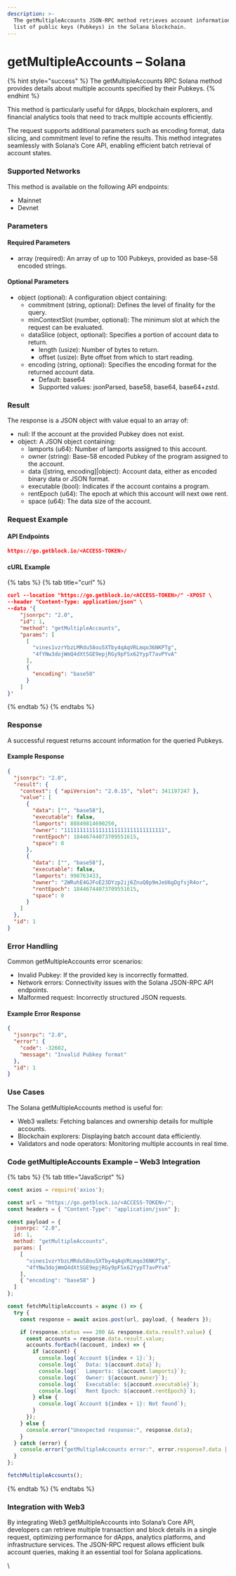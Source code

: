 ```yaml
---
description: >-
  The getMultipleAccounts JSON-RPC method retrieves account information for a
  list of public keys (Pubkeys) in the Solana blockchain.
---
```


# getMultipleAccounts – Solana

{% hint style="success" %}
The getMultipleAccounts RPC Solana method provides details about multiple accounts specified by their Pubkeys.
{% endhint %}

This method is particularly useful for dApps, blockchain explorers, and financial analytics tools that need to track multiple accounts efficiently.

The request supports additional parameters such as encoding format, data slicing, and commitment level to refine the results. This method integrates seamlessly with Solana’s Core API, enabling efficient batch retrieval of account states.

### Supported Networks

This method is available on the following API endpoints:

* Mainnet
* Devnet

### Parameters

#### Required Parameters

* array (required): An array of up to 100 Pubkeys, provided as base-58 encoded strings.

#### Optional Parameters

* object (optional): A configuration object containing:
  * commitment (string, optional): Defines the level of finality for the query.
  * minContextSlot (number, optional): The minimum slot at which the request can be evaluated.
  * dataSlice (object, optional): Specifies a portion of account data to return.
    * length (usize): Number of bytes to return.
    * offset (usize): Byte offset from which to start reading.
  * encoding (string, optional): Specifies the encoding format for the returned account data.
    * Default: base64
    * Supported values: jsonParsed, base58, base64, base64+zstd.

### Result

The response is a JSON object with value equal to an array of:

* null: If the account at the provided Pubkey does not exist.
* object: A JSON object containing:
  * lamports (u64): Number of lamports assigned to this account.
  * owner (string): Base-58 encoded Pubkey of the program assigned to the account.
  * data (\[string, encoding]|object): Account data, either as encoded binary data or JSON format.
  * executable (bool): Indicates if the account contains a program.
  * rentEpoch (u64): The epoch at which this account will next owe rent.
  * space (u64): The data size of the account.

### Request Example

#### API Endpoints

```json
https://go.getblock.io/<ACCESS-TOKEN>/
```

#### cURL Example

{% tabs %}
{% tab title="curl" %}
```json
curl --location "https://go.getblock.io/<ACCESS-TOKEN>/" -XPOST \
--header "Content-Type: application/json" \
--data '{
    "jsonrpc": "2.0",
    "id": 1,
    "method": "getMultipleAccounts",
    "params": [
      [
        "vines1vzrYbzLMRdu58ou5XTby4qAqVRLmqo36NKPTg",
        "4fYNw3dojWmQ4dXtSGE9epjRGy9pFSx62YypT7avPYvA"
      ],
      {
        "encoding": "base58"
      }
    ]
}'
```
{% endtab %}
{% endtabs %}

### Response

A successful request returns account information for the queried Pubkeys.

#### Example Response

```json
{
  "jsonrpc": "2.0",
  "result": {
    "context": { "apiVersion": "2.0.15", "slot": 341197247 },
    "value": [
      {
        "data": ["", "base58"],
        "executable": false,
        "lamports": 88849814690250,
        "owner": "11111111111111111111111111111111",
        "rentEpoch": 18446744073709551615,
        "space": 0
      },
      {
        "data": ["", "base58"],
        "executable": false,
        "lamports": 998763433,
        "owner": "2WRuhE4GJFoE23DYzp2ij6ZnuQ8p9mJeU6gDgfsjR4or",
        "rentEpoch": 18446744073709551615,
        "space": 0
      }
    ]
  },
  "id": 1
}
```

### Error Handling

Common getMultipleAccounts error scenarios:

* Invalid Pubkey: If the provided key is incorrectly formatted.
* Network errors: Connectivity issues with the Solana JSON-RPC API endpoints.
* Malformed request: Incorrectly structured JSON requests.

#### Example Error Response

```json
{
  "jsonrpc": "2.0",
  "error": {
    "code": -32602,
    "message": "Invalid Pubkey format"
  },
  "id": 1
}
```

### Use Cases

The Solana getMultipleAccounts method is useful for:

* Web3 wallets: Fetching balances and ownership details for multiple accounts.
* Blockchain explorers: Displaying batch account data efficiently.
* Validators and node operators: Monitoring multiple accounts in real time.

### Code getMultipleAccounts Example – Web3 Integration

{% tabs %}
{% tab title="JavaScript" %}
```javascript
const axios = require('axios');

const url = "https://go.getblock.io/<ACCESS-TOKEN>/"; 
const headers = { "Content-Type": "application/json" };

const payload = {
  jsonrpc: "2.0",
  id: 1,
  method: "getMultipleAccounts",
  params: [
    [
      "vines1vzrYbzLMRdu58ou5XTby4qAqVRLmqo36NKPTg",
      "4fYNw3dojWmQ4dXtSGE9epjRGy9pFSx62YypT7avPYvA"
    ],
    { "encoding": "base58" }
  ]
};

const fetchMultipleAccounts = async () => {
  try {
    const response = await axios.post(url, payload, { headers });

    if (response.status === 200 && response.data.result?.value) {
      const accounts = response.data.result.value;
      accounts.forEach((account, index) => {
        if (account) {
          console.log(`Account ${index + 1}:`);
          console.log(`  Data: ${account.data}`);
          console.log(`  Lamports: ${account.lamports}`);
          console.log(`  Owner: ${account.owner}`);
          console.log(`  Executable: ${account.executable}`);
          console.log(`  Rent Epoch: ${account.rentEpoch}`);
        } else {
          console.log(`Account ${index + 1}: Not found`);
        }
      });
    } else {
      console.error("Unexpected response:", response.data);
    }
  } catch (error) {
    console.error("getMultipleAccounts error:", error.response?.data || error.message);
  }
};

fetchMultipleAccounts();

```
{% endtab %}
{% endtabs %}

### Integration with Web3

By integrating Web3 getMultipleAccounts into Solana’s Core API, developers can retrieve multiple transaction and block details in a single request, optimizing performance for dApps, analytics platforms, and infrastructure services. The JSON-RPC request allows efficient bulk account queries, making it an essential tool for Solana applications.

\
